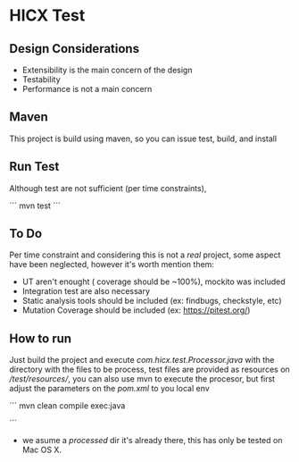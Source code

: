 # HICX Test

## Design Considerations
* Extensibility is the main concern of the design
* Testability
* Performance is not a main concern


## Maven
This project is build using maven, so you can issue test, build, and install

## Run Test
Although test are not sufficient (per time constraints),

´´´
mvn test
´´´

## To Do
Per time constraint and considering this is not a _real_ project, some aspect have
been neglected, however it's worth mention them:

* UT aren't enought ( coverage should be ~100%), mockito was included
* Integration test are also necessary
* Static analysis tools should be included (ex: findbugs, checkstyle, etc)
* Mutation Coverage should be included (ex: https://pitest.org/)
 

## How to run 
Just build the project and execute _com.hicx.test.Processor.java_ with the directory with the 
files to be process, 
test files are provided as resources on _/test/resources/_, you can also use mvn to execute the 
procesor, but first adjust the parameters on the _pom.xml_ to you local env

´´´
 mvn clean compile exec:java
 
´´´

* we asume a _processed_ dir it's already there, this has only be tested on Mac OS X.